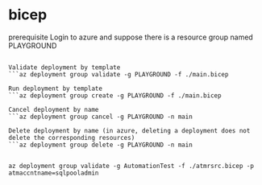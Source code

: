 # bicep

prerequisite
Login to azure and suppose there is a resource group named PLAYGROUND
```az login

Validate deployment by template
```az deployment group validate -g PLAYGROUND -f ./main.bicep

Run deployment by template
```az deployment group create -g PLAYGROUND -f ./main.bicep

Cancel deployment by name
```az deployment group cancel -g PLAYGROUND -n main

Delete deployment by name (in azure, deleting a deployment does not delete the corresponding resources)
```az deployment group delete -g PLAYGROUND -n main


az deployment group validate -g AutomationTest -f ./atmrsrc.bicep -p atmaccntname=sqlpooladmin

